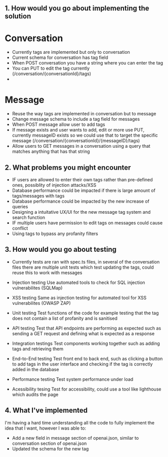 ## 1. How would you go about implementing the solution
# Conversation
- Currently tags are implemented but only to conversation
- Current schema for conversation has tag field
- When POST conversation you have a string where you can enter the tag
- You can PUT to edit the tag currently (/conversation/{conversationId}/tags)
- 

# Message
- Reuse the way tags are implemented in conversation but to message
- Change message schema to include a tag field for messages
- When POST message allow user to add tags 
- If message exists and user wants to add, edit or more use PUT, currently messageID exists so we could use that to target the specific message (/conversation/{conversationId}/{messageID}/tags)
- Allow users to GET messages in a conversation using a query that matches anything that has that string

## 2. What problems you might encounter
- IF users are allowed to enter their own tags rather than pre-defined ones, possiblity of injection attacks/XSS
- Database performance could be impacted if there is large amount of tags/messages with tags
- Database performance could be impacted by the new increase of queries
- Designing a intuitative UX/UI for the new message tag system and search function
- IF multiple users have permission to edit tags on messages could cause conflict
- Using tags to bypass any profanity filters

## 3. How would you go about testing
- Currently tests are ran with spec.ts files, in several of the conversation files there are multiple unit tests which test updating the tags, could reuse this to work with messages

- Injection testing       Use automated tools to check for SQL injection vulnerabilites (SQLMap)
- XSS testing             Same as injection testing for automated tool for XSS vulnerabilites (OWASP ZAP)
- Unit testing            Test functions of the code for example testing that the tag does not contain a list of profanity and is sanitised
- API testing             Test that API endpoints are performing as expected such as sending a GET request and defining what is expected as a response
- Integration testings    Test components working together such as adding tags and retrieving them
- End-to-End testing      Test front end to back end, such as clicking a button to add tags in the user interface and checking if the tag is correctly added in the database
- Performance testing     Test system performance under load 
- Acessibility tesing     Test for accessibility, could use a tool like lighthouse which audits the page

## 4. What I've implemented
I'm having a hard time understanding all the code to fully implement the idea that I want, however I was able to:
- Add a new field in message section of openai.json, similar to conversation section of openai.json
- Updated the schema for the new tag


